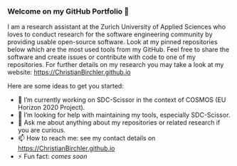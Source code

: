 ### Welcome on my GitHub Portfolio 👋
I am a research assistant at the Zurich University of Applied Sciences who loves to conduct research for the software engineering community by providing usable open-source software. Look at my pinned repositories below which are the most used tools from my GitHub. Feel free to share the software and create issues or contribute with code to one of my repositories. For further details on my research you may take a look at my website: https://ChristianBirchler.github.io

Here are some ideas to get you started:

- 🔭 I’m currently working on SDC-Scissor in the context of COSMOS (EU Horizon 2020 Project).
- 🤔 I’m looking for help with maintaining my tools, especially SDC-Scissor.
- 💬 Ask me about anything about my repositories or related research if you are curious.
- 📫 How to reach me: see my contact details on https://ChristianBirchler.github.io
- ⚡ Fun fact: *comes soon*

